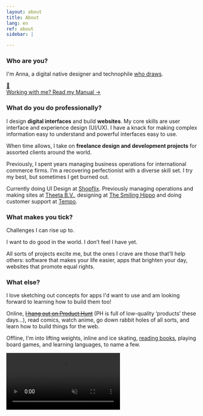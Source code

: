 ```yaml
---
layout: about
title: About
lang: en
ref: about
sidebar: | 

---
```

### Who are you?

I'm Anna, a digital native designer and technophile [who draws](/{{page.lang}}/art).

<div class="ba bw1 b--faint br4 overflow-hidden mv4">
<a href="/{{page.lang}}/manual" class="no-underline">
    <div class="flex items-center pa3 hover-bg-faint">
        <div class="f2 mr3">📒</div>
        <div>
        <span class="fw1">Working with me?</span> Read&nbsp;my&nbsp;Manual&nbsp;→
        </div>
    </div>
</a>
</div>

### What do you do professionally?

I design **digital interfaces** and build **websites**. My core skills are user interface and experience design (UI/UX). I have a knack for making complex information easy to understand and powerful interfaces easy to use. 

When time allows, I take on **freelance design and development projects** for assorted clients around the world.

Previously, I spent years managing business operations for international commerce firms. I’m a recovering perfectionist with a diverse skill set. I try my best, but sometimes I get burned out.

Currently doing UI Design at [Shopflix](https://shopflix.gr/). Previously managing operations and making sites at [Theeta B.V.](https://theeta.nl), designing at [The Smiling Hippo](https://thesmilinghippo.com) and doing customer support at [Tempo](https://www.yourtempo.co/).

### What makes you tick?

Challenges I can rise up to.

I want to do good in the world. I don’t feel I have yet.

All sorts of projects excite me, but the ones I crave are those that’ll help others: software that makes your life easier, apps that brighten your day, websites that promote equal rights.

### What else?

I love sketching out concepts for apps I'd want to use and am looking forward to learning how to build them too! 

Online, ~~[I hang out on Product Hunt](https://www.producthunt.com/@anna_0x)~~ (PH is full of low-quality ‘products’ these days…), read comics, watch anime, go down rabbit holes of all sorts, and learn how to build things for the web.

Offline, I'm into lifting weights, inline and ice skating, [reading books](/reading/), playing board games, and learning languages, to name a few.

<video autoplay loop muted src="/assets/skate-circle-oaka-2.mp4" class="w-100 br3"></video>